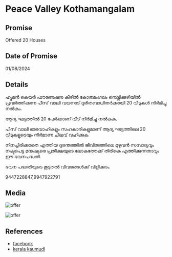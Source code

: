# Peace Valley Kothamangalam

## Promise

Offered 20 Houses

## Date of Promise

01/08/2024

## Details

ഹ്യൂമൻ കെയർ ഫൗണ്ടേഷനു കീഴിൽ കോതമംഗലം നെല്ലിക്കുഴിയിൽ പ്രവർത്തിക്കുന്ന പീസ് വാലി വയനാട് ദുരിതബാധിതർക്കായി  20 വീടുകൾ നിർമിച്ചു നൽകും.

ആദ്യ ഘട്ടത്തിൽ 20 പേർക്കാണ് വീട് നിർമിച്ചു നൽകുക.

പീസ് വാലി ഭാരവാഹികളും സഹകാരികളുമാണ് ആദ്യ ഘട്ടത്തിലെ 20 വീടുകളുടെയും നിർമാണ ചിലവ് വഹിക്കുക.

നിനച്ചിരിക്കാതെ എത്തിയ ദുരന്തത്തിൽ ജീവിതത്തിലെ മുഴുവൻ സമ്പാദ്യവും നഷ്ടപെട്ട മനുഷ്യരെ പ്രതീക്ഷയുടെ ലോകത്തേക്ക് തിരികെ എത്തിക്കുന്നതാവും ഈ ഭവനപദ്ധതി.

ഭവന പദ്ധതിയുടെ കൂടുതൽ വിവരങ്ങൾക്ക് വിളിക്കാം.

9447228847,9947922791

## Media

![offer](https://web.archive.org/web/20240811094024if_/https://i.pinimg.com/736x/19/1f/68/191f68119607e9f9cd75568ed9316965.jpg)

![offer](https://web.archive.org/web/20240811094243if_/https://i.pinimg.com/736x/e1/24/36/e12436431c46ad0179aa6519dd69da20.jpg)

## References

- [facebook](https://www.facebook.com/share/p/rdNPVXGLBnkvC3qJ/?mibextid=oFDknklink)
- [kerala kaumudi](https://keralakaumudi.com/apps/news-template.php?wid=1355950&pid=CYB&nm=0)
